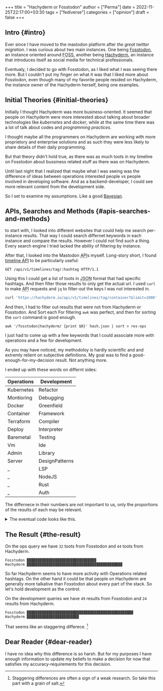 +++
title = "Hachyderm or Fosstodon"
author = ["Perma"]
date = 2022-11-25T22:17:00+03:30
tags = ["fediverse"]
categories = ["opinion"]
draft = false
+++

## Intro {#intro}

Ever since I have moved to the mastodon platform after _the great twitter migration_. I was curious about two main instances.
One being [Fosstodon](https://fosstodon.org), an instance oriented around  <abbr title="Free and Open-Source Software">FOSS</abbr>, another being [Hachyderm](https://hachyderm.io), an instance that introduces itself as social media for technical professionals.

Eventualy, I decided to go with Fosstodon, as I liked what I was seeing there more.
But I couldn't put my finger on what it was that I liked more about Fosstodon, even though many of my favorite people resided on Hachyderm, the instance owner of the Hachyderm herself, being one examples.


## Initial Theories {#initial-theories}

Initially I thought Hachyderm was more business-oriented. It seemed that people on Hachyderm were more interested about talking about broader technologies like _kubernetes_ and _docker_, while at the same time there was a lot of talk about codes and _programming practices_.

I thought maybe all the programmers on Hachyderm are working with more proprietory and enterprise solutions and as such they were less likely to share details of their daily programming.

But that theory didn't hold true, as there was as much toots in my timeline on Fosstodon about bussiness related stuff as there was on Hachyderm.

Until last night that I realized that maybe what I was seeing was the difference of ideas between operations interested people vs people involved in developing software. And as a backend-developer, I could see more relevant content from the development side.

So I set to examine my assumptions.
Like a good [Bayesian](https://www.lesswrong.com/tag/bayes-theorem).


## APIs, Searches and Methods {#apis-searches-and-methods}

to start with, I looked into different websites that could help me search per-instance results.
That way I could search differnet keywords in each instance and compare the results.
However I could not find such a thing. Every search engine I tried lacked the ability of filtering by instance.

After that, I looked into the Mastodon <abbr title="Application Programming Interface">API</abbr>s myself.
Long-story short, I found [timeline API](https://docs.joinmastodon.org/methods/timelines/#tag) to be particularly useful:

```http
GET /api/v1/timelines/tag/:hashtag HTTP/1.1
```

Using this I could get a list of toots in <abbr title="Java Script Object Notation">JSON</abbr> format that had specific hashtags.
And then filter those results to only get the actual url.
I used `curl` to make <abbr title="Application Programming Interface">API</abbr> requests and `jq` to filter-out the keys I was not interested in.

```bash
curl 'https://hachyderm.io/api/v1/timelines/tag/container?&limit=1000' | jq '.[].url' >> hash.json
```

And then, I had to filter out results that were not from Hachyderm or Fosstodon. And Sort each
For filtering `awk` was perfect, and then for sorting the `sort` command is good enough.

```shell
awk '/fosstodon|hachyderm/ {print $0}' hash.json | sort > res-ops
```

I just had to come up with a few keywords that I could associate more with operations and a few for development.

<div class="note">

As you may have noticed, my methodoloy is hardly scientific and and extremly relient on subjective definitions.
My goal was to find a good-enough-for-my-decision result. Not anything more.

</div>

I ended up with these words on differnt sides:

| Operations | Development                          |
|------------|--------------------------------------|
| Kubernetes | Refactor                             |
| Montioring | Debugging                            |
| Docker     | Greenfield                           |
| Container  | Framework                            |
| Terraform  | Compiler                             |
| Deploy     | Interpreter                          |
| Baremetal  | Testing                              |
| Vm         | Ide                                  |
| Admin      | Library                              |
| Server     | DesignPatterns                       |
| _          | LSP                                  |
| _          | <span class="language">NodeJS</span> |
| _          | <span class="language">Rust</span>   |
| _          | Auth                                 |

The differnece in their numbers are not important to us, only the proportions of the results of each may be relevant.

<details>
<summary>The eventual code looks like this.</summary>
<div class="details">

```shell
#! /usr/bin/env bash

# this part gives us a file with results of the OPs-related keywords
curl 'https://hachyderm.io/api/v1/timelines/tag/kubernetes?&limit=1000' | jq '.[].url' > hash.json &&
curl 'https://hachyderm.io/api/v1/timelines/tag/docker?&limit=1000' | jq '.[].url' >> hash.json &&
curl 'https://hachyderm.io/api/v1/timelines/tag/container?&limit=1000' | jq '.[].url' >> hash.json &&
curl 'https://hachyderm.io/api/v1/timelines/tag/operations?&limit=1000' | jq '.[].url' >> hash.json &&
curl 'https://hachyderm.io/api/v1/timelines/tag/terraform?&limit=1000' | jq '.[].url' >> hash.json &&
curl 'https://hachyderm.io/api/v1/timelines/tag/deploy?&limit=1000' | jq '.[].url' >> hash.json &&
curl 'https://hachyderm.io/api/v1/timelines/tag/baremetal?&limit=1000' | jq '.[].url' >> hash.json &&
curl 'https://hachyderm.io/api/v1/timelines/tag/vm?&limit=1000' | jq '.[].url' >> hash.json &&
curl 'https://hachyderm.io/api/v1/timelines/tag/monitoring?&limit=1000' | jq '.[].url' >> hash.json &&
curl 'https://hachyderm.io/api/v1/timelines/tag/admin?&limit=1000' | jq '.[].url' >> hash.json &&
curl 'https://hachyderm.io/api/v1/timelines/tag/server?&limit=1000' | jq '.[].url' >> hash.json &&
awk '/fosstodon|hachyderm/ {print $0}' hash.json | sort > res-ops &&
rm hash.json &&

# this part gives us a file with results of the Devs-related keywords
curl 'https://hachyderm.io/api/v1/timelines/tag/develop?&limit=1000' | jq '.[].url' > hash.json &&
curl 'https://hachyderm.io/api/v1/timelines/tag/refactor?&limit=1000' | jq '.[].url' >> hash.json &&
curl 'https://hachyderm.io/api/v1/timelines/tag/greenfield?&limit=1000' | jq '.[].url' >> hash.json &&
curl 'https://hachyderm.io/api/v1/timelines/tag/framework?&limit=1000' | jq '.[].url' >> hash.json &&
curl 'https://hachyderm.io/api/v1/timelines/tag/compiler?&limit=1000' | jq '.[].url' >> hash.json &&
curl 'https://hachyderm.io/api/v1/timelines/tag/interpreter?&limit=1000' | jq '.[].url' >> hash.json &&
curl 'https://hachyderm.io/api/v1/timelines/tag/testing?&limit=1000' | jq '.[].url' >> hash.json &&
curl 'https://hachyderm.io/api/v1/timelines/tag/ide?&limit=1000' | jq '.[].url' >> hash.json &&
curl 'https://hachyderm.io/api/v1/timelines/tag/library?&limit=1000' | jq '.[].url' >> hash.json &&
curl 'https://hachyderm.io/api/v1/timelines/tag/development?&limit=1000' | jq '.[].url' >> hash.json &&
curl 'https://hachyderm.io/api/v1/timelines/tag/designpatterns?&limit=1000' | jq '.[].url' >> hash.json &&
curl 'https://hachyderm.io/api/v1/timelines/tag/lsp?&limit=1000' | jq '.[].url' >> hash.json &&
curl 'https://hachyderm.io/api/v1/timelines/tag/nodejs?&limit=1000' | jq '.[].url' >> hash.json &&
curl 'https://hachyderm.io/api/v1/timelines/tag/rust?&limit=1000' | jq '.[].url' >> hash.json &&
curl 'https://hachyderm.io/api/v1/timelines/tag/auth?&limit=1000' | jq '.[].url' >> hash.json &&
curl 'https://hachyderm.io/api/v1/timelines/tag/debuggin?&limit=1000' | jq '.[].url' >> hash.json &&
awk '/fosstodon|hachyderm/ {print $0}' hash.json | sort > res-develop &&
rm hash.json
```
</div>
</details>


## The Result {#the-result}

On the ops query we have `32` toots from Fosstodon and `44` toots from Hachyderm.

```text
Fosstodon ▓▓▓▓▓▓▓▓▓▓▓▓▓▓▓▓▓▓▓▓▓▓▓▓▓▓▓▓▓▓▓▓
Hachyderm ▓▓▓▓▓▓▓▓▓▓▓▓▓▓▓▓▓▓▓▓▓▓▓▓▓▓▓▓▓▓▓▓▓▓▓▓▓▓▓▓▓▓▓▓
```

So far Hachyderm seems to have more activity with Operations related hashtags.
On the other hand it could be that people on Hachyderm are generally more talkative than Fosstodon about every part of the stack.
So let's hold development as the control.

On the development queries we have `49` results from Fosstodon and `24` results from Hachyderm.

```text
Fosstodon ▓▓▓▓▓▓▓▓▓▓▓▓▓▓▓▓▓▓▓▓▓▓▓▓▓▓▓▓▓▓▓▓▓▓▓▓▓▓▓▓▓▓▓▓▓▓▓▓▓
Hachyderm ▓▓▓▓▓▓▓▓▓▓▓▓▓▓▓▓▓▓▓▓▓▓▓▓
```

That seems like an staggering differece.&nbsp;[^fn:1]


## Dear Reader {#dear-reader}

I have no idea why this difference is so harsh. But for my purposes I have enough information to update my beliefs to make a decision for now that satisfies my accuracy-requirements for this decision.

[^fn:1]: Staggering differences are often a sign of a weak research. So take this part with a grain of salt.